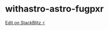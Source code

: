 # withastro-astro-fugpxr

[Edit on StackBlitz ⚡️](https://stackblitz.com/edit/withastro-astro-fugpxr)